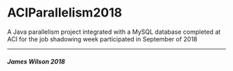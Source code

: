 # ACIParallelism2018
A Java parallelism project integrated with a MySQL database completed at ACI for the job shadowing week participated in September of 2018

---
##### James Wilson 2018
